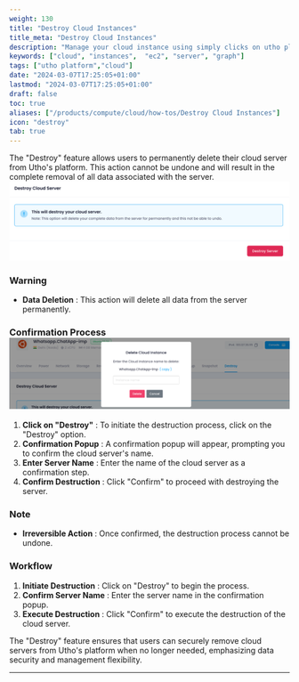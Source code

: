 ```yaml
---
weight: 130
title: "Destroy Cloud Instances"
title_meta: "Destroy Cloud Instances"
description: "Manage your cloud instance using simply clicks on utho platform"
keywords: ["cloud", "instances",  "ec2", "server", "graph"]
tags: ["utho platform","cloud"]
date: "2024-03-07T17:25:05+01:00"
lastmod: "2024-03-07T17:25:05+01:00"
draft: false
toc: true
aliases: ["/products/compute/cloud/how-tos/Destroy Cloud Instances"]
icon: "destroy"
tab: true
---
```

The "Destroy" feature allows users to permanently delete their cloud server from Utho's platform. This action cannot be undone and will result in the complete removal of all data associated with the server.![1718873866650](image/index/1718873866650.png)

### Warning

* **Data Deletion** : This action will delete all data from the server permanently.

### Confirmation Process![1718873877248](image/index/1718873877248.png)

1. **Click on "Destroy"** : To initiate the destruction process, click on the "Destroy" option.
2. **Confirmation Popup** : A confirmation popup will appear, prompting you to confirm the cloud server's name.
3. **Enter Server Name** : Enter the name of the cloud server as a confirmation step.
4. **Confirm Destruction** : Click "Confirm" to proceed with destroying the server.

### Note

* **Irreversible Action** : Once confirmed, the destruction process cannot be undone.

### Workflow

1. **Initiate Destruction** : Click on "Destroy" to begin the process.
2. **Confirm Server Name** : Enter the server name in the confirmation popup.
3. **Execute Destruction** : Click "Confirm" to execute the destruction of the cloud server.

The "Destroy" feature ensures that users can securely remove cloud servers from Utho's platform when no longer needed, emphasizing data security and management flexibility.

---
